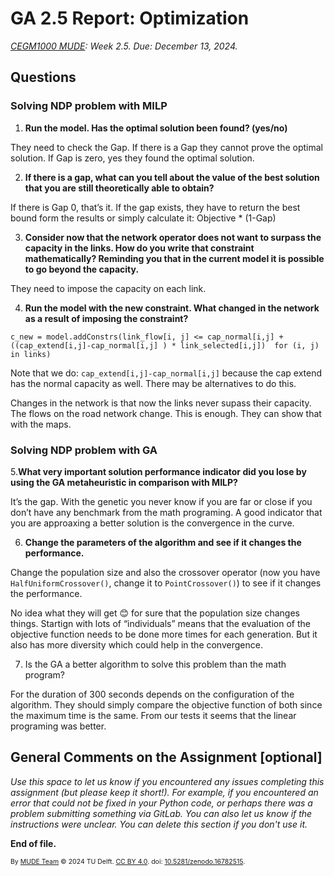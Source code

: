 # GA 2.5 Report: Optimization

*[CEGM1000 MUDE](http://mude.citg.tudelft.nl/): Week 2.5. Due: December 13, 2024.*


## Questions

### Solving NDP problem with MILP

1.	**Run the model. Has the optimal solution been found? (yes/no)**

They need to check the Gap. If there is a Gap they cannot prove the optimal solution. If Gap is zero, yes they found the optimal solution.


2.	**If there is a gap, what can you tell about the value of the best solution that you are still theoretically able to obtain?**

If there is Gap 0, that’s it.
If the gap exists, they have to return the best bound form the results or simply calculate it: Objective * (1-Gap)


3.	**Consider now that the network operator does not want to surpass the capacity in the links. How do you write that constraint mathematically? Reminding you that in the current model it is possible to go beyond the capacity.**

They need to impose the capacity on each link.


4.	**Run the model with the new constraint. What changed in the network as a result of imposing the constraint?**

```
c_new = model.addConstrs(link_flow[i, j] <= cap_normal[i,j] + ((cap_extend[i,j]-cap_normal[i,j] ) * link_selected[i,j])  for (i, j) in links)
```

Note that we do: `cap_extend[i,j]-cap_normal[i,j]` because the cap extend has the normal capacity as well. There may be alternatives to do this.

Changes in the network is that now the links never supass their capacity. The flows on the road network change. This is enough. They can show that with the maps.

### Solving NDP problem with GA

5.**What very important solution performance indicator did you lose by using the GA metaheuristic in comparison with MILP?**

It’s the gap. With the genetic you never know if you are far or close if you don’t have any benchmark from the math programing. A good indicator that you are approaxing a better solution is the convergence in the curve.


6. **Change the parameters of the algorithm and see if it changes the performance.**

Change the population size and also the crossover operator (now you have `HalfUniformCrossover()`, change it to `PointCrossover()`) to see if it changes the performance.

No idea what they will get 😊 for sure that the population size changes things. Startign with lots of “individuals” means that the evaluation of the objective function needs to be done more times for each generation. But it also has more diversity which could help in the convergence. 


7. Is the GA a better algorithm to solve this problem than the math program?

For the duration of 300 seconds depends on the configuration of the algorithm. They should simply compare the objective function of both since the maximum time is the same. From our tests it seems that the linear programing was better.


## General Comments on the Assignment [optional]

_Use this space to let us know if you encountered any issues completing this assignment (but please keep it short!). For example, if you encountered an error that could not be fixed in your Python code, or perhaps there was a problem submitting something via GitLab. You can also let us know if the instructions were unclear. You can delete this section if you don't use it._

**End of file.**

<span style="font-size: 75%">
By <a rel="MUDE" href="http://mude.citg.tudelft.nl/">MUDE Team</a> &copy; 2024 TU Delft. <a rel="license" href="http://creativecommons.org/licenses/by/4.0/">CC BY 4.0</a>. doi: <a rel="Zenodo DOI" href="https://doi.org/10.5281/zenodo.16782515">10.5281/zenodo.16782515</a>.
